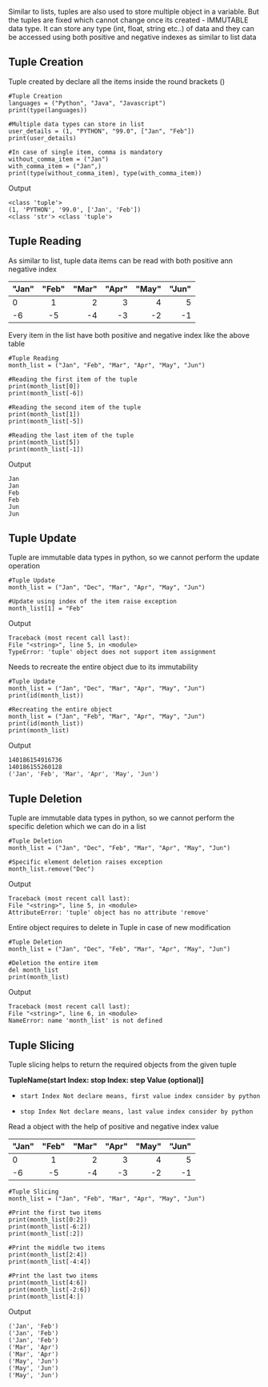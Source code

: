 Similar to lists, tuples are also used to store multiple object in a variable. But the tuples are fixed which cannot change once its created - IMMUTABLE data type.
It can store any type (int, float, string etc..) of data and they can be accessed using both positive and negative indexes as similar to list data

## **Tuple Creation**
Tuple created by declare all the items inside the round brackets ()

    #Tuple Creation
    languages = ("Python", "Java", "Javascript")
    print(type(languages))

    #Multiple data types can store in list
    user_details = (1, "PYTHON", "99.0", ["Jan", "Feb"])
    print(user_details)

    #In case of single item, comma is mandatory
    without_comma_item = ("Jan")
    with_comma_item = ("Jan",)
    print(type(without_comma_item), type(with_comma_item))

 Output

    <class 'tuple'>
    (1, 'PYTHON', '99.0', ['Jan', 'Feb'])
    <class 'str'> <class 'tuple'>

## **Tuple Reading**
As similar to list, tuple data items can be read with both positive ann negative index

| "Jan"  | "Feb"  | "Mar"  | "Apr"  | "May"  | "Jun"  |
| :--|:--:| --:| --:| --:| --:|
| 0  | 1  | 2  | 3  | 4  | 5  |
| -6 | -5 | -4 | -3 | -2 | -1 |

Every item in the list have both positive and negative index like the above table

    #Tuple Reading
    month_list = ("Jan", "Feb", "Mar", "Apr", "May", "Jun")

    #Reading the first item of the tuple
    print(month_list[0])
    print(month_list[-6])

    #Reading the second item of the tuple
    print(month_list[1])
    print(month_list[-5])

    #Reading the last item of the tuple
    print(month_list[5])
    print(month_list[-1])

 Output

    Jan
    Jan
    Feb
    Feb
    Jun
    Jun

## **Tuple Update**
Tuple are immutable data types in python, so we cannot perform the update operation

    #Tuple Update
    month_list = ("Jan", "Dec", "Mar", "Apr", "May", "Jun")

    #Update using index of the item raise exception
    month_list[1] = "Feb"

 Output

    Traceback (most recent call last):
    File "<string>", line 5, in <module>
    TypeError: 'tuple' object does not support item assignment

Needs to recreate the entire object due to its immutability

    #Tuple Update
    month_list = ("Jan", "Dec", "Mar", "Apr", "May", "Jun")
    print(id(month_list))

    #Recreating the entire object
    month_list = ("Jan", "Feb", "Mar", "Apr", "May", "Jun")
    print(id(month_list))
    print(month_list)

 Output

    140186154916736
    140186155260128
    ('Jan', 'Feb', 'Mar', 'Apr', 'May', 'Jun')

## **Tuple Deletion**
Tuple are immutable data types in python, so we cannot perform the specific deletion which we can do in a list

    #Tuple Deletion
    month_list = ("Jan", "Dec", "Feb", "Mar", "Apr", "May", "Jun")

    #Specific element deletion raises exception
    month_list.remove("Dec")

 Output

    Traceback (most recent call last):
    File "<string>", line 5, in <module>
    AttributeError: 'tuple' object has no attribute 'remove'

Entire object requires to delete in Tuple in case of new modification

    #Tuple Deletion
    month_list = ("Jan", "Dec", "Feb", "Mar", "Apr", "May", "Jun")

    #Deletion the entire item
    del month_list
    print(month_list)

 Output

    Traceback (most recent call last):
    File "<string>", line 6, in <module>
    NameError: name 'month_list' is not defined

## **Tuple Slicing**
Tuple slicing helps to return the required objects from the given tuple

**TupleName(start Index: stop Index: step Value (optional)]**

* `start Index Not declare means, first value index consider by python`

* `stop Index Not declare means, last value index consider by python`

Read a object with the help of positive and negative index value

| "Jan"  | "Feb"  | "Mar"  | "Apr"  | "May"  | "Jun"  |
| :--|:--:| --:| --:| --:| --:|
| 0  | 1  | 2  | 3  | 4  | 5  |
| -6 | -5 | -4 | -3 | -2 | -1 |

    #Tuple Slicing
    month_list = ("Jan", "Feb", "Mar", "Apr", "May", "Jun")

    #Print the first two items
    print(month_list[0:2])
    print(month_list[-6:2])
    print(month_list[:2])

    #Print the middle two items
    print(month_list[2:4])
    print(month_list[-4:4])

    #Print the last two items
    print(month_list[4:6])
    print(month_list[-2:6])
    print(month_list[4:])

 Output

    ('Jan', 'Feb')
    ('Jan', 'Feb')
    ('Jan', 'Feb')
    ('Mar', 'Apr')
    ('Mar', 'Apr')
    ('May', 'Jun')
    ('May', 'Jun')
    ('May', 'Jun')